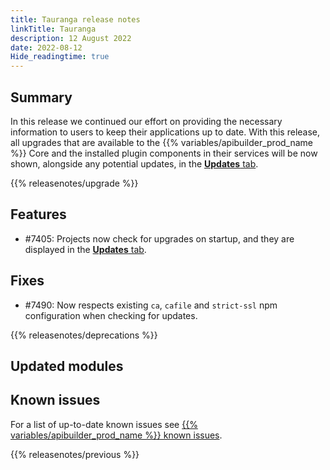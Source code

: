 ```yaml
---
title: Tauranga release notes
linkTitle: Tauranga
description: 12 August 2022
date: 2022-08-12
Hide_readingtime: true
---
```

## Summary

In this release we continued our effort on providing the necessary information to users to keep their applications up to date. With this release, all upgrades that are available to the {{% variables/apibuilder_prod_name %}} Core and the installed plugin components in their services will be now shown, alongside any potential updates, in the [**Updates** tab](/docs/developer_guide/console/#updates-tab).

{{% releasenotes/upgrade %}}

<!-- ## Breaking changes -->

## Features

* #7405: Projects now check for upgrades on startup, and they are displayed in the [**Updates** tab](/docs/developer_guide/console/#updates-tab).

## Fixes

* #7490: Now respects existing `ca`, `cafile` and `strict-ssl` npm configuration when checking for updates.

{{% releasenotes/deprecations %}}

<!-- Regenerate modules/plugins with api-builder-tools generate-release-notes script -->

## Updated modules

<!-- ## Updated plugins -->

## Known issues

For a list of up-to-date known issues see [{{% variables/apibuilder_prod_name %}} known issues](/docs/known_issues/).

{{% releasenotes/previous %}}
